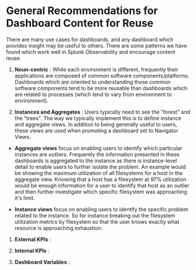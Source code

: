 # General Recommendations for Dashboard Content for Reuse

There are many use cases for dashboards, and any dashboard which provides
insight may be useful to others. There are some patterns we have found which
work well in Splunk Observability and encourage content reuse.

1. **Noun-centric** : While each environment is different, frequently their
applications are composed of common software components/platforms. Dashboards
which are oriented to understanding those common software components tend to be
more reusable than dashboards which are related to processes (which tend to vary
from environment to environment).

1. **Instances and Aggregates** : Users typically need to see the "forest" and
the "trees". The way we typically implement this is to define instance and
aggregate views. In addition to being generally useful to users, these
views are used when promoting a dashboard set to Navigator Views.

  * **Aggregate views** focus on enabling users to identify which particular
  instances are outliers. Frequently the information presented in these
  dashboards is aggregated to the instance as there is instance-level detail to
  enable users to further isolate the problem. An example would be showing the
  maximum utilization of all filesystems for a host in the aggregate view.
  Knowing that a host has a filesystem at 97% utilization would be enough
  information for a user to identify that host as an outlier and then further
  investigate which specific filesystem was approaching it's limit.

  * **Instance views** focus on enabling users to identify the specific
  problem related to the instance. So for instance breaking out the filesystem
  utilization metrics by filesystem so that the user knows exactly what
  resource is approaching exhaustion.

1. **External KPIs** : 

1. **Internal KPIs** :

1. **Dashboard Variables** :
